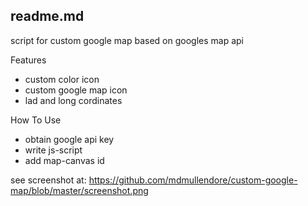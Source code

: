 readme.md
--------------


script for custom google map based on googles map api 

Features

- custom color icon
- custom google map icon
- lad and long cordinates

How To Use

- obtain google api key
- write js-script
- add map-canvas id


see screenshot at: https://github.com/mdmullendore/custom-google-map/blob/master/screenshot.png
